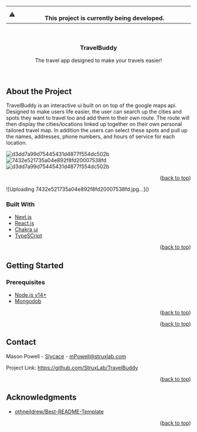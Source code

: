 <div id="top"></div>

<table>
<tr>
<td>
⚠️
</td>
<td align="center">
<br />
<span><b>
  This project is currently being developed. <br />
</b></span>
<img width="881" height="0">
</td>
</tr>
</table>

<!-- PROJECT LOGO -->
<br />
<div align="center">
  <a href="https://github.com/othneildrew/Best-README-Template">
  </a>

  <h3 align="center">TravelBuddy</h3>

  <p align="center">
    The travel app designed to make your travels easier!
    <br />
    <br />
    <br />
  </p>
</div>

## About the Project

TravelBuddy is an interactive ui built on on top of the google maps api. Designed to make users life easier, the user can search up the cities and spots they want to travel too
and add them to their own route. The route will then display the cities/locations linked up together on their own personal tailored travel map. In addition the users can select
these spots and pull up the names, addresses, phone numbers, and hours of service for each location. 


![d3dd7a99d75445431d4877f554dc502b](https://user-images.githubusercontent.com/83367259/153131418-a80ac2d9-9963-4720-94fd-aa13d1ef26a5.jpg)
![7432e521735a04e892f8fd20007538fd](https://user-images.githubusercontent.com/83367259/153131468-7ca71f52-e9bb-40fc-8feb-c2d83cd1eded.jpg)
![d3dd7a99d75445431d4877f554dc502b](https://user-images.githubusercontent.com/83367259/153131538-74a05a0b-508f-46ef-b782-e4a6f120c752.jpg)

<p align="right">(<a href="#top">back to top</a>)</p>![Uploading 7432e521735a04e892f8fd20007538fd.jpg…]()


### Built With

* [Next.js](https://nextjs.org/)
* [React.js](https://reactjs.org/)
* [Chakra ui](https://chakra-ui.com/)
* [TypeSCript](https://www.typescriptlang.org/)

<p align="right">(<a href="#top">back to top</a>)</p>

## Getting Started

### Prerequisites

* [Node.js v14+](https://nodejs.org/en/)
* [Mongodob](https://www.mongodb.com/)





<p align="right">(<a href="#top">back to top</a>)</p>

<!-- ## Contributing -->

<p align="right">(<a href="#top">back to top</a>)</p>

## Contact

Mason Powell - [Slycace](https://github.com/Slycace) - mPowell@struxlab.com

Project Link: https://github.com/StruxLab/TravelBuddy

<p align="right">(<a href="#top">back to top</a>)</p>

<!-- ## License -->

## Acknowledgments

* [othneildrew/Best-README-Template](https://github.com/othneildrew/Best-README-Template)

<p align="right">(<a href="#top">back to top</a>)</p>

